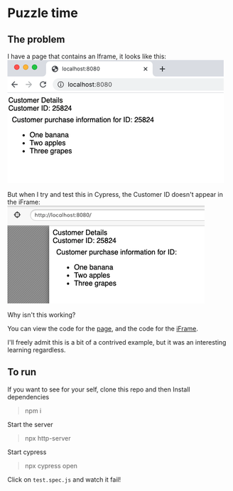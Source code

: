 # Puzzle time
## The problem
I have a page that contains an Iframe, it looks like this:
![Page with an iFrame](./readme_assets/Page-working.png)

But when I try and test this in Cypress, the Customer ID doesn't appear in the iFrame:
![Page in Cypress](./readme_assets/Page-failing.png)

Why isn't this working?

You can view the code for the [page](./index.html), and the code for the [iFrame](./frame.html).

I'll freely admit this is a bit of a contrived example, but it was an interesting learning regardless.

## To run
If you want to see for your self, clone this repo and then
Install dependencies
> npm i

Start the server
> npx http-server

Start cypress
> npx cypress open

Click on `test.spec.js` and watch it fail!